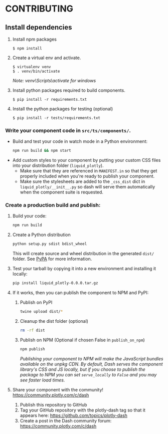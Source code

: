 # CONTRIBUTING

## Install dependencies

1. Install npm packages
    ```
    $ npm install
    ```
2. Create a virtual env and activate.
    ```
    $ virtualenv venv
    $ . venv/bin/activate
    ```
    _Note: venv\Scripts\activate for windows_

3. Install python packages required to build components.
    ```
    $ pip install -r requirements.txt
    ```
4. Install the python packages for testing (optional)
    ```
    $ pip install -r tests/requirements.txt
    ```

### Write your component code in `src/ts/components/`.

- Build and test your code in watch mode in a Python environment:
    ```bash
    npm run build && npm start
    ```
- Add custom styles to your component by putting your custom CSS files into your distribution folder (`liquid_plotly`).
    - Make sure that they are referenced in `MANIFEST.in` so that they get properly included when you're ready to publish your component.
    - Make sure the stylesheets are added to the `_css_dist` dict in `liquid_plotly/__init__.py` so dash will serve them automatically when the component suite is requested.

### Create a production build and publish:

1. Build your code:
    ```bash
    npm run build
    ```
2. Create a Python distribution
    ```bash
    python setup.py sdist bdist_wheel
    ```
    This will create source and wheel distribution in the generated `dist/` folder.
    See [PyPA](https://packaging.python.org/guides/distributing-packages-using-setuptools/#packaging-your-project)
    for more information.

3. Test your tarball by copying it into a new environment and installing it locally:
    ```bash
    pip install liquid_plotly-0.0.0.tar.gz
    ```

4. If it works, then you can publish the component to NPM and PyPI:
    1. Publish on PyPI
        ```bash
        twine upload dist/*
        ```
    2. Cleanup the dist folder (optional)
        ```bash
        rm -rf dist
        ```
    3. Publish on NPM (Optional if chosen False in `publish_on_npm`)
        ```bash
        npm publish
        ```
        _Publishing your component to NPM will make the JavaScript bundles available on the unpkg CDN. By default, Dash serves the component library's CSS and JS locally, but if you choose to publish the package to NPM you can set `serve_locally` to `False` and you may see faster load times._

5. Share your component with the community! https://community.plotly.com/c/dash
    1. Publish this repository to GitHub
    2. Tag your GitHub repository with the plotly-dash tag so that it appears here: https://github.com/topics/plotly-dash
    3. Create a post in the Dash community forum: https://community.plotly.com/c/dash
